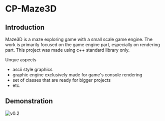 # CP-Maze3D

## Introduction

Maze3D is a maze exploring game with a small scale game engine. 
The work is primarily focused on the game engine part, especially on rendering part. 
This project was made using c++ standard library only.


Unque aspects

- ascii style graphics
- graphic engine exclusively made for game's console rendering
- set of classes that are ready for bigger projects
- etc.

## Demonstration

![v0.2](https://github.com/user-attachments/assets/c118eaea-eb27-4b68-a376-3dfe558094c4)

